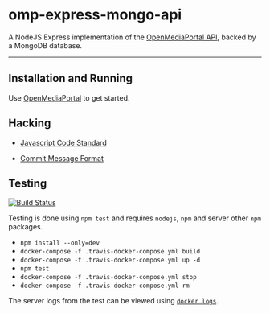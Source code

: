 # omp-express-mongo-api

A NodeJS Express implementation of the [OpenMediaPortal API](https://github.com/OpenMediaPortal/OpenMediaPortal), backed by a MongoDB database.

---

## Installation and Running

Use [OpenMediaPortal](https://github.com/OpenMediaPortal/OpenMediaPortal) to get started.

## Hacking

   * [Javascript Code Standard](https://google.github.io/styleguide/javascriptguide.xml)

   * [Commit Message Format](http://chris.beams.io/posts/git-commit/)

## Testing

[![Build Status](https://travis-ci.org/OpenMediaPortal/omp-express-mongo-api.svg?branch=master)](https://travis-ci.org/OpenMediaPortal/omp-express-mongo-api)

Testing is done using `npm test` and requires `nodejs`, `npm` and server other `npm` packages.

   * `npm install --only=dev`
   * `docker-compose -f .travis-docker-compose.yml build`
   * `docker-compose -f .travis-docker-compose.yml up -d`
   * `npm test`
   * `docker-compose -f .travis-docker-compose.yml stop`
   * `docker-compose -f .travis-docker-compose.yml rm`

The server logs from the test can be viewed using [`docker logs`](https://docs.docker.com/engine/reference/commandline/logs/).
